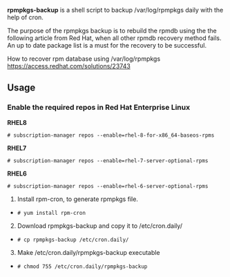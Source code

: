 **rpmpkgs-backup** is a shell script to backup /var/log/rpmpkgs daily with the help of cron.

The purpose of the rpmpkgs backup is to rebuild the rpmdb using the the following article from Red Hat, when all other rpmdb recovery method fails. An up to date package list is a must for the recovery to be successful.

How to recover rpm database using /var/log/rpmpkgs
https://access.redhat.com/solutions/23743

## Usage

### Enable the required repos in Red Hat Enterprise Linux

**RHEL8**

`# subscription-manager repos --enable=rhel-8-for-x86_64-baseos-rpms`

**RHEL7**

`# subscription-manager repos --enable=rhel-7-server-optional-rpms`

**RHEL6**

`# subscription-manager repos --enable=rhel-6-server-optional-rpms`

1. Install rpm-cron, to generate rpmpkgs file.
  - `# yum install rpm-cron`
2. Download rpmpkgs-backup and copy it to /etc/cron.daily/
  - `# cp rpmpkgs-backup /etc/cron.daily/`
3. Make /etc/cron.daily/rpmpkgs-backup executable
  - `# chmod 755 /etc/cron.daily/rpmpkgs-backup`
